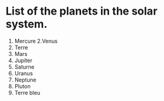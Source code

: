 # List of the planets in the solar system. 

1. Mercure
2.Venus
3. Terre
4. Mars
5. Jupiter
6. Saturne
7. Uranus
8. Neptune
9. Pluton
10. Terre bleu
